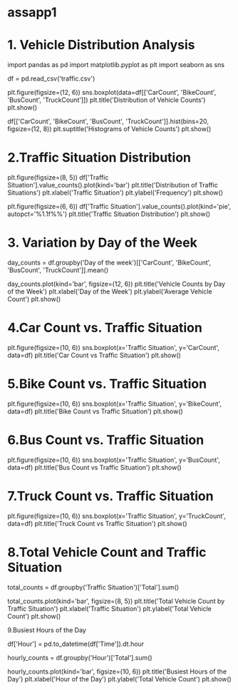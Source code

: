 # assapp1

# 1. Vehicle Distribution Analysis


import pandas as pd
import matplotlib.pyplot as plt
import seaborn as sns


df = pd.read_csv('traffic.csv')


plt.figure(figsize=(12, 6))
sns.boxplot(data=df[['CarCount', 'BikeCount', 'BusCount', 'TruckCount']])
plt.title('Distribution of Vehicle Counts')
plt.show()


df[['CarCount', 'BikeCount', 'BusCount', 'TruckCount']].hist(bins=20, figsize=(12, 8))
plt.suptitle('Histograms of Vehicle Counts')
plt.show()

# 2.Traffic Situation Distribution


plt.figure(figsize=(8, 5))
df['Traffic Situation'].value_counts().plot(kind='bar')
plt.title('Distribution of Traffic Situations')
plt.xlabel('Traffic Situation')
plt.ylabel('Frequency')
plt.show()


plt.figure(figsize=(6, 6))
df['Traffic Situation'].value_counts().plot(kind='pie', autopct='%1.1f%%')
plt.title('Traffic Situation Distribution')
plt.show()

# 3. Variation by Day of the Week

day_counts = df.groupby('Day of the week')[['CarCount', 'BikeCount', 'BusCount', 'TruckCount']].mean()

day_counts.plot(kind='bar', figsize=(12, 6))
plt.title('Vehicle Counts by Day of the Week')
plt.xlabel('Day of the Week')
plt.ylabel('Average Vehicle Count')
plt.show()

# 4.Car Count vs. Traffic Situation 

plt.figure(figsize=(10, 6))
sns.boxplot(x='Traffic Situation', y='CarCount', data=df)
plt.title('Car Count vs Traffic Situation')
plt.show()

# 5.Bike Count vs. Traffic Situation

plt.figure(figsize=(10, 6))
sns.boxplot(x='Traffic Situation', y='BikeCount', data=df)
plt.title('Bike Count vs Traffic Situation')
plt.show()

# 6.Bus Count vs. Traffic Situation

plt.figure(figsize=(10, 6))
sns.boxplot(x='Traffic Situation', y='BusCount', data=df)
plt.title('Bus Count vs Traffic Situation')
plt.show()

# 7.Truck Count vs. Traffic Situation

plt.figure(figsize=(10, 6))
sns.boxplot(x='Traffic Situation', y='TruckCount', data=df)
plt.title('Truck Count vs Traffic Situation')
plt.show()

# 8.Total Vehicle Count and Traffic Situation

total_counts = df.groupby('Traffic Situation')['Total'].sum()

total_counts.plot(kind='bar', figsize=(8, 5))
plt.title('Total Vehicle Count by Traffic Situation')
plt.xlabel('Traffic Situation')
plt.ylabel('Total Vehicle Count')
plt.show()

9.Busiest Hours of the Day

df['Hour'] = pd.to_datetime(df['Time']).dt.hour

hourly_counts = df.groupby('Hour')['Total'].sum()

hourly_counts.plot(kind='bar', figsize=(10, 6))
plt.title('Busiest Hours of the Day')
plt.xlabel('Hour of the Day')
plt.ylabel('Total Vehicle Count')
plt.show()







